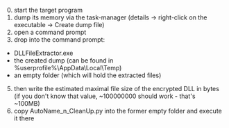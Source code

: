 0. start the target program
1. dump its memory via the task-manager
    (details -> right-click on the executable -> Create dump file)
3. open a command prompt
4. drop into the command prompt:
* DLLFileExtractor.exe
* the created dump (can be found in %userprofile%\AppData\Local\Temp)
* an empty folder (which will hold the extracted files)
5. then write the estimated maximal file size of the encrypted DLL in bytes
    (if you don't know that value, ~100000000 should work - that's ~100MB)
6. copy AutoName_n_CleanUp.py into the former empty folder and execute it there